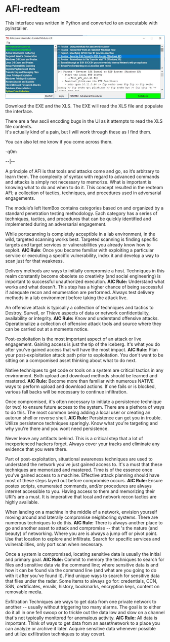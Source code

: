 # AFI-redteam
This interface was written in Python and converted to an executable with pyinstaller.  

<img align="center" src="https://github.com/Chambers82/AFI-redteam/blob/master/aicss.JPG" width="600" height="200" />

Download the EXE and the XLS.  The EXE will read the XLS file and populate the interface.  

There are a few ascii encoding bugs in the UI as it attempts to read the XLS file contents.  
It's actually kind of a pain, but I will work through these as I find them.  

You can also let me know if you come across them.  

-q0m



--|--

A principle of AFI is that tools and attacks come and go, so it’s arbitrary to learn them. The complexity of syntax with regard to advanced commands and attacks is simply not necessary to memorize. What is important is knowing what to do and when to do it. This concept resulted in the redteam AFI; a collection of tactics, techniques, and procedures used in adversarial engagements.

The module’s left ItemBox contains categories based on and organized by a standard penetration testing methodology. Each category has a series of techniques, tactics, and procedures that can be quickly identified and implemented during an adversarial engagement.

While portscanning is completely acceptible in a lab environment, in the wild, targeted scanning works best. Targeted scanning is finding specific targets and target services or vulnerabilities you already know how to exploit. <b>AIC Rule</b>: Once you become familiar with exploiting a particular service or executing a specific vulnerability, index it and develop a way to scan just for that weakness.

Delivery methods are ways to initially compromsie a host. Techniques in this realm constantly become obsolete so creativity (and social engineering) is important to successful unauthorized execution. <b>AIC Rule:</b> Understand what works and what doesn't. This step has a higher chance of being successful if adequate recon and enumeration are performed. Always test delivery methods in a lab environment before taking the attack live.

An offensive attack is typically a collection of techniques and tactics to Destroy, Surveil, or Thieve aspects of data or network confidentiality, availability or integrity. <b>AIC Rule:</b> Know and understand offensive attacks. Operationalize a collection of offensive attack tools and source where they can be carried out at a moments notice.

Post-exploitation is the most important aspect of an attack or live engagement. Gaining access is just the tip of the iceberg. It's what you do after you've gained access that will have the most impact. <b>AIC Rule:</b> Plan your post-exploitation attack path prior to exploitation. You don't want to be sitting on a comrpomised asset thinking about what to do next.

Native techniques to get code or tools on a system are critical tactics in any environment. Both upload and download methods should be learned and mastered. <b>AIC Rule:</b> Become more than familiar with numerous NATIVE ways to perform upload and download actions. If one fails or is blocked, various fall backs will be necessary to continue infiltration.

Once compromised, it's often necessary to initiate a persistence technique (or two) to ensure future access to the system. There are a plethora of ways to do this. The most common being adding a local user or creating an autorun shell or reverse shell. <b>AIC Rule:</b> Persistence can get you in trouble. Utilize persistence techniques sparingly. Know what you're targeting and why you're there and you wont need persistence.

Never leave any artifacts behind. This is a critical step that a lot of inexperienced hackers forget. Always cover your tracks and eliminate any evidence that you were there.

Part of post-exploitation, situational awareness techniques are used to understand the network you've just gained access to. It's a must that these techniques are memorized and mastered. Time is of the essence once you've gained access to a machine. Effective attack planning should have most of these steps layed out before compromise occurs. <b>AIC Rule:</b> Ensure postex scripts, enumerated commands, and/or procedures are always internet accessible to you. Having access to them and memorizing their URI's are a must. It is imperative that local and network recon tactics are highly available.

When landing on a machine in the middle of a network, envision yourself moving around and laterally compromise neighboring systems. There are numerous techniques to do this. <b>AIC Rule:</b> There is always another place to go and another asset to attack and compromise -- that 's the nature (and beauty) of networking. Where you are is always a jump off or pivot point. Use that location to explore and infiltrate. Search for specific services and vulnerabilities, only port scan when necessary.  

Once a system is compromised, locating sensitive data is usually the initial and primary goal. <b>AIC Rule:</b> Commit to memory the techniques to search for files and sensitive data via the command line; where sensitive data is and how it can be found via the command line (and what are you going to do with it after you've found it). Find unique ways to search for sensitive data that flies under the radar. Some items to always go for: credentials, CCN, SSN, certificates, emails, history, bookmarks, encryption keys, content on removable media.

Exfiltration Techniques are ways to get data from one private network to another -- usually without triggering too many alarms. The goal is to either do it all in one fell swoop or to trickle out the data low and slow on a channel that's not typically monitored for anomalous activity. <b>AIC Rule:</b> All data is important. Think of ways to get data from an asset/network to a place you can analyze or archive it later. Acquire sensitive data whenever possible and utilize exfiltration techniques to stay covert.
